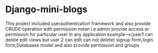# Django-mini-blogs
This project included userauthentication framework and also provide CRUDE operation with permission mean i.e admin provide access or permission for particular user in any application example-->(user1 can delete edit views but user 2 can edit can not delete) signup form,login form,Databaase model and also provide permission and groups
